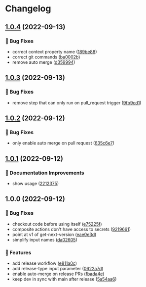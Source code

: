 # Changelog

## [1.0.4](https://github.com/agrc/release-composite-action/compare/v1.0.3...v1.0.4) (2022-09-13)


### 🐛 Bug Fixes

* correct context property name ([189be88](https://github.com/agrc/release-composite-action/commit/189be88a868e2ba402be5aff1aa26f78d093f176))
* correct git commands ([ba0002b](https://github.com/agrc/release-composite-action/commit/ba0002ba00b2e7f85e7dfa67433d8edc675a04d0))
* remove auto merge ([d359994](https://github.com/agrc/release-composite-action/commit/d359994dc513329b3ae865736deb7dbbd2792709))

## [1.0.3](https://github.com/agrc/release-composite-action/compare/v1.0.2...v1.0.3) (2022-09-13)


### 🐛 Bug Fixes

* remove step that can only run on pull_request trigger ([9fb9cd1](https://github.com/agrc/release-composite-action/commit/9fb9cd167de67eb91c038631cfa2ac7592cae34a))

## [1.0.2](https://github.com/agrc/release-composite-action/compare/v1.0.1...v1.0.2) (2022-09-12)


### 🐛 Bug Fixes

* only enable auto merge on pull request ([635c6e7](https://github.com/agrc/release-composite-action/commit/635c6e70cfd4ce908f8779bb9faab92e2bcc43a7))

## [1.0.1](https://github.com/agrc/release-composite-action/compare/v1.0.0...v1.0.1) (2022-09-12)


### 📖 Documentation Improvements

* show usage ([2212375](https://github.com/agrc/release-composite-action/commit/22123754d85aed0c78b7e0ace880abd30b883c68))

## 1.0.0 (2022-09-12)


### 🐛 Bug Fixes

* checkout code before using itself ([e75225f](https://github.com/agrc/release-composite-action/commit/e75225f2f84c775827884e899e18cb97205b3031))
* composite actions don't have access to secrets ([9219661](https://github.com/agrc/release-composite-action/commit/9219661da41ff66b455d976b8ad179271890de3e))
* point at v1 of get-next-version ([eae0e3d](https://github.com/agrc/release-composite-action/commit/eae0e3de01fb7da97b993951f5a5ef7a891478b9))
* simplify input names ([da02605](https://github.com/agrc/release-composite-action/commit/da02605b87715f7a01bf5fb2fc1c42e219a4b50c))


### 🚀 Features

* add release workflow ([e811a0c](https://github.com/agrc/release-composite-action/commit/e811a0c5c401328b659fbb323492fb5433b10399))
* add release-type input parameter ([0622a7d](https://github.com/agrc/release-composite-action/commit/0622a7d0d7116e1e9f64cd00ab290cc01366a369))
* enable auto-merge on release PRs ([fbada4e](https://github.com/agrc/release-composite-action/commit/fbada4e44194a67df6131f7ea582d53656edaa2e))
* keep dev in sync with main after release ([5a54aa6](https://github.com/agrc/release-composite-action/commit/5a54aa65174da6b231aafd473d99ed7bbe4f49bd))
